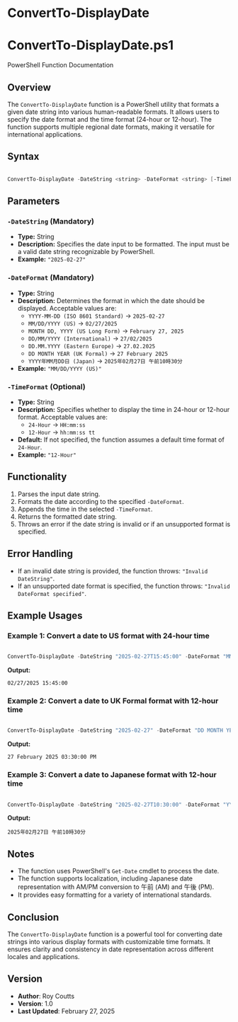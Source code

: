 # ConvertTo-DisplayDate

# ConvertTo-DisplayDate.ps1

PowerShell Function Documentation

## Overview
The `ConvertTo-DisplayDate` function is a PowerShell utility that formats a given date string into various human-readable formats. It allows users to specify the date format and the time format (24-hour or 12-hour). The function supports multiple regional date formats, making it versatile for international applications.

## Syntax
```powershell

ConvertTo-DisplayDate -DateString <string> -DateFormat <string> [-TimeFormat <string>]
```

## Parameters

### `-DateString` (Mandatory)
- **Type:** String
- **Description:** Specifies the date input to be formatted. The input must be a valid date string recognizable by PowerShell.
- **Example:** `"2025-02-27"`

### `-DateFormat` (Mandatory)
- **Type:** String
- **Description:** Determines the format in which the date should be displayed. Acceptable values are:
  - `YYYY-MM-DD (ISO 8601 Standard)` → `2025-02-27`
  - `MM/DD/YYYY (US)` → `02/27/2025`
  - `MONTH DD, YYYY (US Long Form)` → `February 27, 2025`
  - `DD/MM/YYYY (International)` → `27/02/2025`
  - `DD.MM.YYYY (Eastern Europe)` → `27.02.2025`
  - `DD MONTH YEAR (UK Formal)` → `27 February 2025`
  - `YYYY年MM月DD日 (Japan)` → `2025年02月27日 午前10時30分`
- **Example:** `"MM/DD/YYYY (US)"`

### `-TimeFormat` (Optional)
- **Type:** String
- **Description:** Specifies whether to display the time in 24-hour or 12-hour format. Acceptable values are:
  - `24-Hour` → `HH:mm:ss`
  - `12-Hour` → `hh:mm:ss tt`
- **Default:** If not specified, the function assumes a default time format of `24-Hour`.
- **Example:** `"12-Hour"`

## Functionality
1. Parses the input date string.
2. Formats the date according to the specified `-DateFormat`.
3. Appends the time in the selected `-TimeFormat`.
4. Returns the formatted date string.
5. Throws an error if the date string is invalid or if an unsupported format is specified.

## Error Handling
- If an invalid date string is provided, the function throws: `"Invalid DateString"`.
- If an unsupported date format is specified, the function throws: `"Invalid DateFormat specified"`.

## Example Usages

### Example 1: Convert a date to US format with 24-hour time

```powershell

ConvertTo-DisplayDate -DateString "2025-02-27T15:45:00" -DateFormat "MM/DD/YYYY (US)" -TimeFormat "24-Hour"
```

**Output:**
```
02/27/2025 15:45:00
```

### Example 2: Convert a date to UK Formal format with 12-hour time

```powershell

ConvertTo-DisplayDate -DateString "2025-02-27" -DateFormat "DD MONTH YEAR (UK Formal)" -TimeFormat "12-Hour"
```

**Output:**
```
27 February 2025 03:30:00 PM
```

### Example 3: Convert a date to Japanese format with 12-hour time

```powershell

ConvertTo-DisplayDate -DateString "2025-02-27T10:30:00" -DateFormat "YYYY年MM月DD日 (Japan)" -TimeFormat "12-Hour"
```

**Output:**
```
2025年02月27日 午前10時30分
```

## Notes
- The function uses PowerShell's `Get-Date` cmdlet to process the date.
- The function supports localization, including Japanese date representation with AM/PM conversion to 午前 (AM) and 午後 (PM).
- It provides easy formatting for a variety of international standards.

## Conclusion
The `ConvertTo-DisplayDate` function is a powerful tool for converting date strings into various display formats with customizable time formats. It ensures clarity and consistency in date representation across different locales and applications.

## Version
- **Author**: Roy Coutts
- **Version**: 1.0
- **Last Updated**: February 27, 2025
